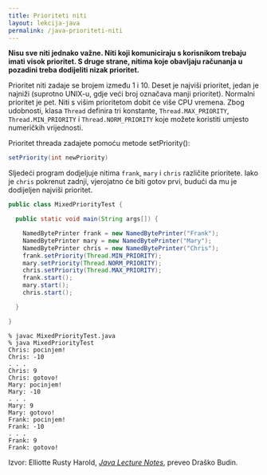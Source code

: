 ```yaml
---
title: Prioriteti niti
layout: lekcija-java
permalink: /java-prioriteti-niti
---
```


**Nisu sve niti jednako važne. Niti koji komuniciraju s korisnikom trebaju imati visok prioritet. S druge strane, nitima koje obavljaju računanja u pozadini treba dodijeliti nizak prioritet.**

Prioritet niti zadaje se brojem između 1 i 10. Deset je najviši prioritet, jedan je najniži (suprotno UNIX-u, gdje veći broj označava manji prioritet). Normalni prioritet je pet. Niti s višim prioritetom dobit će više CPU vremena. Zbog udobnosti, klasa `Thread` definira tri konstante, `Thread.MAX_PRIORITY`, `Thread.MIN_PRIORITY` i `Thread.NORM_PRIORITY` koje možete koristiti umjesto numeričkih vrijednosti.

Prioritet threada zadajete pomoću metode setPriority():

```java
setPriority(int newPriority)
```

Sljedeći program dodjeljuje nitima `frank`, `mary` i `chris` različite prioritete. Iako je `chris` pokrenut zadnji, vjerojatno će biti gotov prvi, budući da mu je dodijeljen najviši prioritet.

```java
public class MixedPriorityTest {

  public static void main(String args[]) {

    NamedBytePrinter frank = new NamedBytePrinter("Frank");
    NamedBytePrinter mary = new NamedBytePrinter("Mary");
    NamedBytePrinter chris = new NamedBytePrinter("Chris");
    frank.setPriority(Thread.MIN_PRIORITY);
    mary.setPriority(Thread.NORM_PRIORITY);
    chris.setPriority(Thread.MAX_PRIORITY);
    frank.start();
    mary.start();
    chris.start();

  }

}
```

```
% javac MixedPriorityTest.java
% java MixedPriorityTest
Chris: pocinjem!
Chris: -10
. . .
Chris: 9
Chris: gotovo!
Mary: pocinjem!
Mary: -10
. . .
Mary: 9
Mary: gotovo!
Frank: pocinjem!
Frank: -10
. . .
Frank: 9
Frank: gotovo!
```


Izvor: Elliotte Rusty Harold, *[Java Lecture Notes](//www.cafeaulait.org/course/index.html)*, preveo Draško Budin.
